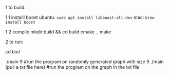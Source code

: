 





1 to build:

1.1 installl boost
 ubuntu: `sudo apt install libboost-all-dev`
 mac: `brew install boost`

1.2 compile
mkdir build && cd build
cmake ..
make


2 to run:

cd bin/

./main 9  #run the program on randomly generated graph with size 9
./main (pull a txt file here)  #run the program on the graph in the txt file
